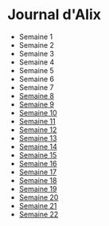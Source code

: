 # Journal d'Alix

- Semaine 1
- Semaine 2
- Semaine 3
- Semaine 4
- Semaine 5
- Semaine 6
- Semaine 7
- [Semaine 8](semaine-08)
- [Semaine 9](semaine-09)
- [Semaine 10](semaine-10)
- [Semaine 11](semaine-11)
- [Semaine 12](semaine-12)
- [Semaine 13](semaine-13)
- [Semaine 14](semaine-14)
- [Semaine 15](semaine-15)
- [Semaine 16](semaine-16)
- [Semaine 17](semaine-17)
- [Semaine 18](semaine-18)
- [Semaine 19](semaine-19)
- [Semaine 20](semaine-20)
- [Semaine 21](semaine-21)
- [Semaine 22](semaine-22)
